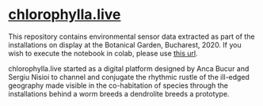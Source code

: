 # [chlorophylla.live](https://www.chlorophylla.live/x/hello-world/)

This repository contains environmental sensor data extracted as part of the installations on display at the Botanical Garden, Bucharest, 2020. If you wish to execute the notebook in colab, please use [this url](https://colab.research.google.com/drive/1qIKeslN24RBLOnzep0XUFGZXWWQXa5n6?usp=sharing).

chlorophylla.live started as a digital platform designed by Anca Bucur and Sergiu Nisioi to channel and conjugate the rhythmic rustle of the ill-edged geography made visible in the co-habitation of species through the installations behind a worm breeds a dendrolite breeds a prototype.
